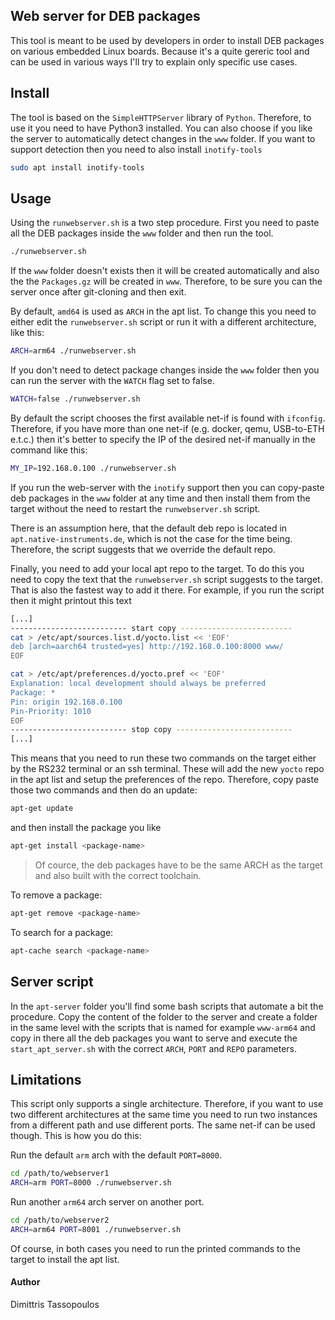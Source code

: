 Web server for DEB packages
----

This tool is meant to be used by developers in order to install DEB
packages on various embedded Linux boards. Because it's a quite gereric
tool and can be used in various ways I'll try to explain only specific
use cases.

## Install
The tool is based on the `SimpleHTTPServer` library of `Python`. Therefore,
to use it you need to have Python3 installed. You can also choose if you like
the server to automatically detect changes in the `www` folder. If you want to
support detection then you need to also install `inotify-tools`
```sh
sudo apt install inotify-tools
```

## Usage
Using the `runwebserver.sh` is a two step procedure. First you need to paste
all the DEB packages inside the `www` folder and then run the tool.
```sh
./runwebserver.sh
```

If the `www` folder doesn't exists then it will be created automatically and also
the the `Packages.gz` will be created in `www`. Therefore, to be sure you can the
server once after git-cloning and then exit.

By default, `amd64` is used as `ARCH` in the apt list. To change this you need to
either edit the `runwebserver.sh` script or run it with a different architecture,
like this:
```sh
ARCH=arm64 ./runwebserver.sh
```

If you don't need to detect package changes inside the `www` folder then you can
run the server with the `WATCH` flag set to false.
```sh
WATCH=false ./runwebserver.sh
```

By default the script chooses the first available net-if is found with `ifconfig`.
Therefore, if you have more than one net-if (e.g. docker, qemu, USB-to-ETH e.t.c.)
then it's better to specify the IP of the desired net-if manually in the command
like this:
```sh
MY_IP=192.168.0.100 ./runwebserver.sh
```

If you run the web-server with the `inotify` support then you can copy-paste deb
packages in the `www` folder at any time and then install them from the target
without the need to restart the `runwebserver.sh` script.

There is an assumption here, that the default deb repo is located in
`apt.native-instruments.de`, which is not the case for the time being. Therefore,
the script suggests that we override the default repo.

Finally, you need to add your local apt repo to the target. To do this you need
to copy the text that the `runwebserver.sh` script suggests to the target. That is
also the fastest way to add it there. For example, if you run the script then it
might printout this text

```sh
[...]
-------------------------- start copy -------------------------
cat > /etc/apt/sources.list.d/yocto.list << 'EOF'
deb [arch=aarch64 trusted=yes] http://192.168.0.100:8000 www/
EOF

cat > /etc/apt/preferences.d/yocto.pref << 'EOF'
Explanation: local development should always be preferred
Package: *
Pin: origin 192.168.0.100
Pin-Priority: 1010
EOF
-------------------------- stop copy --------------------------
[...]
```

This means that you need to run these two commands on the target either by the RS232
terminal or an ssh terminal. These will add the new `yocto` repo in the apt list
and setup the preferences of the repo. Therefore, copy paste those two commands and
then do an update:
```sh
apt-get update
```

and then install the package you like
```sh
apt-get install <package-name>
```

> Of cource, the deb packages have to be the same ARCH as the target and also built
with the correct toolchain.

To remove a package:
```sh
apt-get remove <package-name>
```

To search for a package:
```sh
apt-cache search <package-name>
```

## Server script
In the `apt-server` folder you'll find some bash scripts that automate a bit the procedure.
Copy the content of the folder to the server and create a folder in the same level with the
scripts that is named for example `www-arm64` and copy in there all the deb packages you
want to serve and execute the `start_apt_server.sh` with the correct `ARCH`, `PORT` and `REPO`
parameters.

## Limitations
This script only supports a single architecture. Therefore, if you want to use two
different architectures at the same time you need to run two instances from a different
path and use different ports. The same net-if can be used though. This is how you do this:

Run the default `arm` arch with the default `PORT=8000`.
```sh
cd /path/to/webserver1
ARCH=arm PORT=8000 ./runwebserver.sh
```

Run another `arm64` arch server on another port.
```sh
cd /path/to/webserver2
ARCH=arm64 PORT=8001 ./runwebserver.sh
```

Of course, in both cases you need to run the printed commands to the target to install
the apt list.

#### Author
Dimittris Tassopoulos